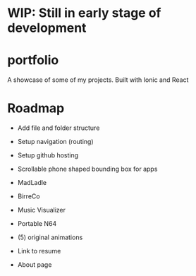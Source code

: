 # WIP: Still in early stage of development

# portfolio

A showcase of some of my projects. Built with Ionic and React

# Roadmap

- Add file and folder structure
- Setup navigation (routing)
- Setup github hosting

- Scrollable phone shaped bounding box for apps
- MadLadle
- BirreCo
- Music Visualizer
- Portable N64
- (5) original animations
- Link to resume
- About page
